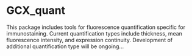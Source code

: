 # GCX_quant
This package includes tools for fluorescence quantification specific for immunostaining. Current quantification types include thickness, mean fluorescence intensity, and expression continuity. Development of additional quantification type will be ongoing...

